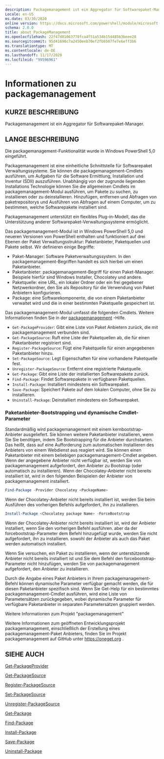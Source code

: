 ```yaml
---
description: Packagemanagement ist ein Aggregator für Softwarepaket-Manager.
Locale: en-US
ms.date: 03/30/2020
online version: https://docs.microsoft.com/powershell/module/microsoft.powershell.core/about/about_packagemanagement?view=powershell-7.2&WT.mc_id=ps-gethelp
schema: 2.0.0
title: about_PackageManagement
ms.openlocfilehash: 22f47d01063778fca4f51a534b15d485b3beee28
ms.sourcegitcommit: 95d41698c7a2450eeb70ef2fb6507fe7e6eff3b6
ms.translationtype: MT
ms.contentlocale: de-DE
ms.lasthandoff: 11/17/2020
ms.locfileid: "99596961"
---
```

# <a name="about-packagemanagement"></a>Informationen zu packagemanagement

## <a name="short-description"></a>KURZE BESCHREIBUNG
Packagemanagement ist ein Aggregator für Softwarepaket-Manager.

## <a name="long-description"></a>LANGE BESCHREIBUNG

Die packagemanagement-Funktionalität wurde in Windows PowerShell 5,0 eingeführt.

Packagemanagement ist eine einheitliche Schnittstelle für Softwarepaket Verwaltungssysteme. Sie können die packagemanagement-Cmdlets ausführen, um Aufgaben für die Software Ermittlung, Installation und Inventur (SDII) auszuführen. Unabhängig von der zugrunde liegenden Installations Technologie können Sie die allgemeinen Cmdlets im packagemanagement-Modul ausführen, um Pakete zu suchen, zu installieren oder zu deinstallieren. Hinzufügen, entfernen und Abfragen von paketrepositorys und Ausführen von Abfragen auf einem Computer, um zu bestimmen, welche Softwarepakete installiert sind.

Packagemanagement unterstützt ein flexibles Plug-in-Modell, das die Unterstützung anderer Softwarepaket-Verwaltungssysteme ermöglicht.

Das packagemanagement-Modul ist in Windows PowerShell 5,0 und neueren Versionen von PowerShell enthalten und funktioniert auf drei Ebenen der Paket Verwaltungsstruktur: Paketanbieter, Paketquellen und Pakete selbst. Wir definieren einige Begriffe:

- Paket-Manager: Software Paketverwaltungssystem. In den packagemanagement-Begriffen handelt es sich hierbei um einen Paketanbieter.
- Paketanbieter: packagemanagement-Begriff für einen Paket-Manager. Beispiele hierfür sind Windows Installer, Chocolatey und andere.
- Paketquelle: eine URL, ein lokaler Ordner oder ein frei gegebener Netzwerkordner, den Sie als Repository für die Verwendung von Paket Anbietern konfigurieren.
- Package: eine Softwarekomponente, die von einem Paketanbieter verwaltet wird und die in einer bestimmten Paketquelle gespeichert ist.

Das packagemanagement-Modul umfasst die folgenden Cmdlets. Weitere Informationen finden Sie in der [packagemanagement](/powershell/module/packagemanagement) -Hilfe.

- `Get-PackageProvider`: Gibt eine Liste von Paket Anbietern zurück, die mit packagemanagement verbunden sind.
- `Get-PackageSource`: Ruft eine Liste der Paketquellen ab, die für einen Paketanbieter registriert sind.
- `Register-PackageSource`: Fügt eine Paketquelle für einen angegebenen Paketanbieter hinzu.
- `Set-PackageSource`: Legt Eigenschaften für eine vorhandene Paketquelle fest.
- `Unregister-PackageSource`: Entfernt eine registrierte Paketquelle.
- `Get-Package`: Gibt eine Liste der installierten Softwarepakete zurück.
- `Find-Package`: Findet Softwarepakete in verfügbaren Paketquellen.
- `Install-Package`: Installiert mindestens ein Softwarepaket.
- `Save-Package`: Speichert Pakete auf dem lokalen Computer, ohne Sie zu installieren.
- `Uninstall-Package`: Deinstalliert mindestens ein Softwarepaket.

### <a name="package-provider-bootstrapping-and-dynamic-cmdlet-parameters"></a>Paketanbieter-Bootstrapping und dynamische Cmdlet-Parameter

Standardmäßig wird packagemanagement mit einem kernbootstrap-Anbieter ausgeliefert. Sie können weitere Paketanbieter installieren, wenn Sie Sie benötigen, indem Sie Bootstrapping für die Anbieter durchstarten. Das heißt, dass auf eine Aufforderung zum automatischen Installieren des Anbieters von einem Webdienst aus reagiert wird. Sie können einen Paketanbieter mit einem beliebigen packagemanagement-Cmdlet angeben. Wenn der angegebene Anbieter nicht verfügbar ist, werden Sie von packagemanagement aufgefordert, den Anbieter zu Bootstrap (oder automatisch zu installieren). Wenn der Chocolatey-Anbieter nicht bereits installiert ist, wird in den folgenden Beispielen der Anbieter von packagemanagement installiert.

```powershell
Find-Package -Provider Chocolatey <PackageName>
```

Wenn der Chocolatey-Anbieter nicht bereits installiert ist, werden Sie beim Ausführen des vorherigen Befehls aufgefordert, ihn zu installieren.

```powershell
Install-Package <Chocolatey package Name> -ForceBootstrap
```

Wenn der Chocolatey-Anbieter nicht bereits installiert ist, wird der Anbieter installiert, wenn Sie den vorherigen Befehl ausführen. aber da der forcebootstrap-Parameter dem Befehl hinzugefügt wurde, werden Sie nicht aufgefordert, ihn zu installieren. sowohl der Anbieter als auch das Paket werden automatisch installiert.

Wenn Sie versuchen, ein Paket zu installieren, wenn der unterstützende Anbieter nicht bereits installiert ist und Sie dem Befehl den forcebootstrap-Parameter nicht hinzufügen, werden Sie von packagemanagement aufgefordert, den Anbieter zu installieren.

Durch die Angabe eines Paket Anbieters in Ihrem packagemanagement-Befehl können dynamische Parameter verfügbar gemacht werden, die für diesen Paketanbieter spezifisch sind. Wenn Sie Get-Help für ein bestimmtes packagemanagement-Cmdlet ausführen, wird eine Liste von Parametersätzen zurückgegeben, wobei dynamische Parameter für verfügbare Paketanbieter in separaten Parametersätzen gruppiert werden.

Weitere Informationen zum Projekt "packagemanagement"

Weitere Informationen zum geöffneten Entwicklungsprojekt packagemanagement, einschließlich der Erstellung eines packagemanagement-Paket Anbieters, finden Sie im Projekt packagemanagement auf GitHub unter https://oneget.org .

## <a name="see-also"></a>SIEHE AUCH

[Get-PackageProvider](xref:PackageManagement.Get-PackageProvider)

[Get-PackageSource](xref:PackageManagement.Get-PackageSource)

[Register-PackageSource](xref:PackageManagement.Register-PackageSource)

[Set-PackageSource](xref:PackageManagement.Set-PackageSource)

[Unregister-PackageSource](xref:PackageManagement.Unregister-PackageSource)

[Get-Package](xref:PackageManagement.Get-Package)

[Find-Package](xref:PackageManagement.Find-Package)

[Install-Package](xref:PackageManagement.Install-Package)

[Save-Package](xref:PackageManagement.Save-Package)

[Uninstall-Package](xref:PackageManagement.Uninstall-Package)

